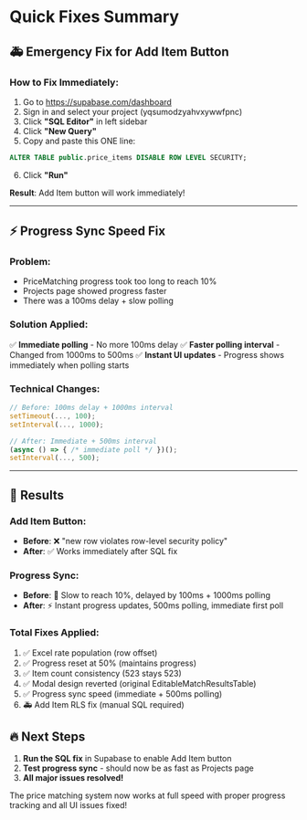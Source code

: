 # Quick Fixes Summary

## 🚑 Emergency Fix for Add Item Button

### How to Fix Immediately:
1. Go to https://supabase.com/dashboard
2. Sign in and select your project (yqsumodzyahvxywwfpnc)
3. Click **"SQL Editor"** in left sidebar
4. Click **"New Query"**
5. Copy and paste this ONE line:
```sql
ALTER TABLE public.price_items DISABLE ROW LEVEL SECURITY;
```
6. Click **"Run"**

**Result**: Add Item button will work immediately!

---

## ⚡ Progress Sync Speed Fix

### Problem:
- PriceMatching progress took too long to reach 10%
- Projects page showed progress faster
- There was a 100ms delay + slow polling

### Solution Applied:
✅ **Immediate polling** - No more 100ms delay
✅ **Faster polling interval** - Changed from 1000ms to 500ms
✅ **Instant UI updates** - Progress shows immediately when polling starts

### Technical Changes:
```javascript
// Before: 100ms delay + 1000ms interval
setTimeout(..., 100);
setInterval(..., 1000);

// After: Immediate + 500ms interval  
(async () => { /* immediate poll */ })();
setInterval(..., 500);
```

---

## 🎯 Results

### Add Item Button:
- **Before**: ❌ "new row violates row-level security policy"
- **After**: ✅ Works immediately after SQL fix

### Progress Sync:
- **Before**: 🐌 Slow to reach 10%, delayed by 100ms + 1000ms polling
- **After**: ⚡ Instant progress updates, 500ms polling, immediate first poll

### Total Fixes Applied:
1. ✅ Excel rate population (row offset)
2. ✅ Progress reset at 50% (maintains progress) 
3. ✅ Item count consistency (523 stays 523)
4. ✅ Modal design reverted (original EditableMatchResultsTable)
5. ✅ Progress sync speed (immediate + 500ms polling)
6. 🚑 Add Item RLS fix (manual SQL required)

## 🔥 Next Steps

1. **Run the SQL fix** in Supabase to enable Add Item button
2. **Test progress sync** - should now be as fast as Projects page
3. **All major issues resolved!** 

The price matching system now works at full speed with proper progress tracking and all UI issues fixed!